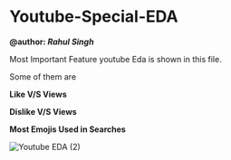 # Youtube-Special-EDA
**@author: *Rahul Singh***

Most Important Feature youtube Eda is shown in this file.

Some of them are

**Like V/S Views**

**Dislike V/S Views**

**Most Emojis Used in Searches**

![Youtube EDA (2)](https://user-images.githubusercontent.com/57325166/95661787-b449f600-0b4f-11eb-8082-7473f144896a.gif)



